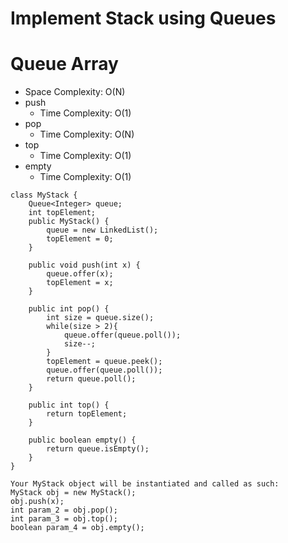 # Implement Stack using Queues
# Queue Array
* Space Complexity: O(N)
* push
	* Time Complexity: O(1)
* pop
	* Time Complexity: O(N)
* top
	* Time Complexity: O(1)
* empty
	* Time Complexity: O(1)
```
class MyStack {
    Queue<Integer> queue;
    int topElement;
    public MyStack() {
        queue = new LinkedList();
        topElement = 0;
    }
    
    public void push(int x) {
        queue.offer(x);
        topElement = x;
    }
    
    public int pop() {
        int size = queue.size();
        while(size > 2){
            queue.offer(queue.poll());
            size--;
        }
        topElement = queue.peek();
        queue.offer(queue.poll());
        return queue.poll();
    }
    
    public int top() {
        return topElement;
    }
    
    public boolean empty() {
        return queue.isEmpty();
    }
}    

Your MyStack object will be instantiated and called as such:
MyStack obj = new MyStack();
obj.push(x);
int param_2 = obj.pop();
int param_3 = obj.top();
boolean param_4 = obj.empty();
```